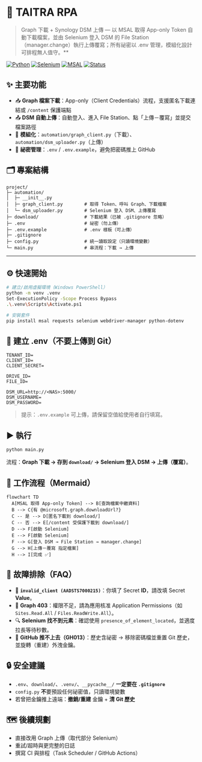 # 🚀 TAITRA RPA  
>Graph 下載 + Synology DSM 上傳 — 以 MSAL 取得 App-only Token 自動下載檔案，並由 Selenium 登入 DSM 的 File Station（manager.change）執行上傳覆寫；所有祕密以 .env 管理，模組化設計可排程無人值守。**

[![Python](https://img.shields.io/badge/Python-3.9%2B-blue.svg)](https://www.python.org/)
[![Selenium](https://img.shields.io/badge/Selenium-4.x-green.svg)](https://www.selenium.dev/)
[![MSAL](https://img.shields.io/badge/Azure%20AD-MSAL-blueviolet.svg)](https://learn.microsoft.com/azure/active-directory/develop/)
[![Status](https://img.shields.io/badge/Status-Active-brightgreen.svg)](#)




## ✨ 主要功能
- 📥 **Graph 檔案下載**：App-only（Client Credentials）流程，支援匿名下載連結或 `/content` 保護端點
- 📤 **DSM 自動上傳**：自動登入、進入 File Station、點「上傳－覆寫」並提交檔案路徑
- 🧩 **模組化**：`automation/graph_client.py`（下載）、`automation/dsm_uploader.py`（上傳）
- 🔐 **祕密管理**：`.env` / `.env.example`，避免把密碼推上 GitHub



## 🗂 專案結構
```
project/
├─ automation/
│  ├─ __init__.py
│  ├─ graph_client.py        # 取得 Token、呼叫 Graph、下載檔案
│  └─ dsm_uploader.py        # Selenium 登入 DSM、上傳覆寫
├─ download/                 # 下載結果（已被 .gitignore 忽略）
├─ .env                      # 祕密（勿上傳）
├─ .env.example              # .env 樣板（可上傳）
├─ .gitignore
├─ config.py                 # 統一讀取設定（只讀環境變數）
└─ main.py                   # 串流程：下載 → 上傳
```

---

## ⚙️ 快速開始
```bash
# 建立/啟用虛擬環境（Windows PowerShell）
python -m venv .venv
Set-ExecutionPolicy -Scope Process Bypass
.\.venv\Scripts\Activate.ps1

# 安裝套件
pip install msal requests selenium webdriver-manager python-dotenv
```



## 🔐 建立 .env（不要上傳到 Git）
```dotenv
TENANT_ID=
CLIENT_ID=
CLIENT_SECRET=

DRIVE_ID=
FILE_ID=

DSM_URL=http://<NAS>:5000/
DSM_USERNAME=
DSM_PASSWORD=
```
> 提示：`.env.example` 可上傳，請保留空值給使用者自行填寫。



## ▶️ 執行
```bash
python main.py
```
流程：**Graph 下載 → 存到 `download/` → Selenium 登入 DSM → 上傳（覆寫）**。



## 🧭 工作流程（Mermaid）
```mermaid
flowchart TD
  A[MSAL 取得 App-only Token] --> B[查詢檔案中繼資料]
  B --> C{有 @microsoft.graph.downloadUrl?}
  C -- 是 --> D[匿名下載到 download/]
  C -- 否 --> E[/content 受保護下載到 download/]
  D --> F[啟動 Selenium]
  E --> F[啟動 Selenium]
  F --> G[登入 DSM → File Station → manager.change]
  G --> H[上傳－覆寫 指定檔案]
  H --> I[完成 ✅]
```



## 🧹 故障排除（FAQ）
- 🔑 **`invalid_client (AADSTS7000215)`**：你填了 Secret **ID**，請改填 Secret **Value**。
- 🚫 **Graph 403**：權限不足，請為應用核准 Application Permissions（如 `Sites.Read.All` / `Files.ReadWrite.All`）。
- 🔍 **Selenium 找不到元素**：確認使用 `presence_of_element_located`，並適度拉長等待秒數。
- 🔐 **GitHub 推不上去（GH013）**：歷史含祕密 → 移除密碼檔並重置 Git 歷史，並旋轉（重建）外洩金鑰。



## 🔒 安全建議
- `.env`、`download/`、`.venv/`、`__pycache__/` **一定要在 `.gitignore`**
- `config.py` **不**要預設任何祕密值，只讀環境變數
- 若曾把金鑰推上遠端：**撤銷/重建** 金鑰 + **清 Git 歷史**



## 🗺 後續規劃
- 直接改用 Graph 上傳（取代部分 Selenium）
- 重試/超時與更完整的日誌
- 撰寫 CI 與排程（Task Scheduler / GitHub Actions）
